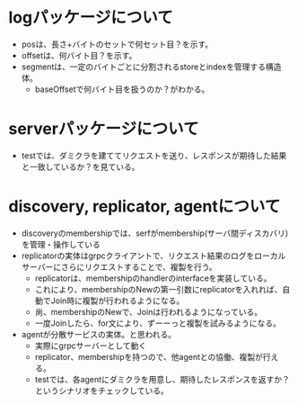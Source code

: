 # logパッケージについて

- posは、長さ+バイトのセットで何セット目？を示す。
- offsetは、何バイト目？を示す。
- segmentは、一定のバイトごとに分割されるstoreとindexを管理する構造体。
  - baseOffsetで何バイト目を扱うのか？がわかる。

# serverパッケージについて

- testでは、ダミクラを建ててリクエストを送り、レスポンスが期待した結果と一致しているか？を見ている。

# discovery, replicator, agentについて

- discoveryのmembershipでは、serfがmembership(サーバ間ディスカバリ)を管理・操作している
- replicatorの実体はgrpcクライアントで、リクエスト結果のログをローカルサーバーにさらにリクエストすることで、複製を行う。
  - replicatorは、membershipのhandlerのinterfaceを実装している。
  - これにより、membershipのNewの第一引数にreplicatorを入れれば、自動でJoin時に複製が行われるようになる。
  - 尚、membershipのNewで、Joinは行われるようになっている。
  - 一度Joinしたら、for文により、ずーーっと複製を試みるようになる。
- agentが分散サービスの実体。と思われる。
  - 実際にgrpcサーバーとして動く
  - replicator、membershipを持つので、他agentとの協働、複製が行える。
  - testでは、各agentにダミクラを用意し、期待したレスポンスを返すか？というシナリオをチェックしている。